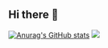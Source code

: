 ## Hi there 👋

[![Anurag's GitHub stats](https://github-readme-stats.vercel.app/api?username=iqronegoro)](https://github.com/anuraghazra/github-readme-stats)
![](https://komarev.com/ghpvc/?username=IqroNegoro)
<!--
**IqroNegoro/IqroNegoro** is a ✨ _special_ ✨ repository because its `README.md` (this file) appears on your GitHub profile.

Here are some ideas to get you started:

- 🔭 I’m currently working on ...
- 🌱 I’m currently learning ...
- 👯 I’m looking to collaborate on ...
- 🤔 I’m looking for help with ...
- 💬 Ask me about ...
- 📫 How to reach me: ...
- 😄 Pronouns: ...
- ⚡ Fun fact: ...
-->
